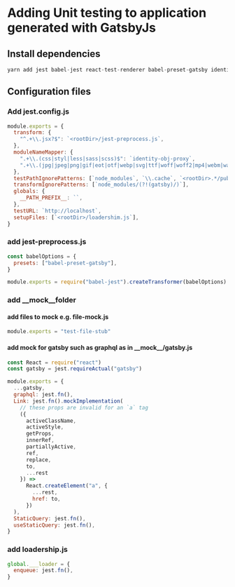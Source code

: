 # Adding Unit testing to application generated with GatsbyJs

## Install dependencies

```javascript
yarn add jest babel-jest react-test-renderer babel-preset-gatsby identity-obj-proxy -D
```

## Configuration files

### Add jest.config.js

```javascript
module.exports = {
  transform: {
    "^.+\\.jsx?$": `<rootDir>/jest-preprocess.js`,
  },
  moduleNameMapper: {
    ".+\\.(css|styl|less|sass|scss)$": `identity-obj-proxy`,
    ".+\\.(jpg|jpeg|png|gif|eot|otf|webp|svg|ttf|woff|woff2|mp4|webm|wav|mp3|m4a|aac|oga)$": `<rootDir>/__mocks__/file-mock.js`,
  },
  testPathIgnorePatterns: [`node_modules`, `\\.cache`, `<rootDir>.*/public`],
  transformIgnorePatterns: [`node_modules/(?!(gatsby)/)`],
  globals: {
    __PATH_PREFIX__: ``,
  },
  testURL: `http://localhost`,
  setupFiles: [`<rootDir>/loadershim.js`],
}
```

### add jest-preprocess.js

```javascript
const babelOptions = {
  presets: ["babel-preset-gatsby"],
}

module.exports = require("babel-jest").createTransformer(babelOptions)
```

### add \_\_mock\_\_folder

#### add files to mock e.g. file-mock.js

```javascript
module.exports = "test-file-stub"
```

#### add mock for gatsby such as graphql as in \_\_mock\_\_/gatsby.js

```javascript
const React = require("react")
const gatsby = jest.requireActual("gatsby")

module.exports = {
  ...gatsby,
  graphql: jest.fn(),
  Link: jest.fn().mockImplementation(
    // these props are invalid for an `a` tag
    ({
      activeClassName,
      activeStyle,
      getProps,
      innerRef,
      partiallyActive,
      ref,
      replace,
      to,
      ...rest
    }) =>
      React.createElement("a", {
        ...rest,
        href: to,
      })
  ),
  StaticQuery: jest.fn(),
  useStaticQuery: jest.fn(),
}
```

### add loadership.js

```javascript
global.___loader = {
  enqueue: jest.fn(),
}
```
